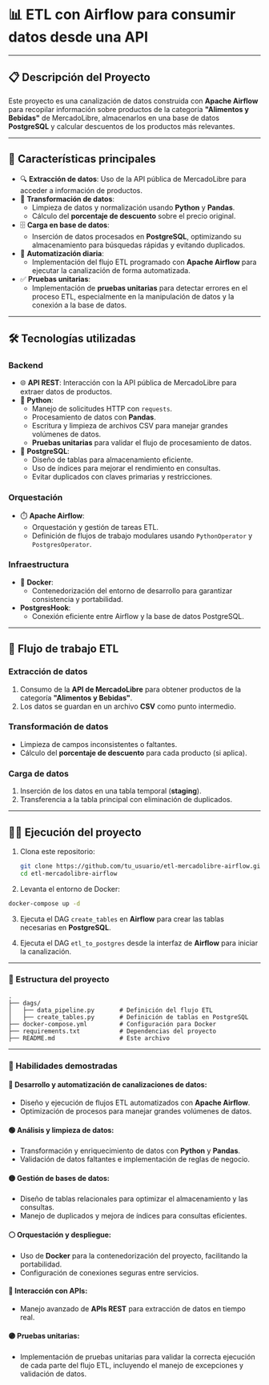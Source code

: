 # 📊 ETL con Airflow para consumir datos desde una API
---

## 📋 Descripción del Proyecto
Este proyecto es una canalización de datos construida con **Apache Airflow** para recopilar información sobre productos de la categoría **"Alimentos y Bebidas"** de MercadoLibre, almacenarlos en una base de datos **PostgreSQL** y calcular descuentos de los productos más relevantes.

---

## 🌟 Características principales
- 🔍 **Extracción de datos**: Uso de la API pública de MercadoLibre para acceder a información de productos.
- 🧹 **Transformación de datos**:
  - Limpieza de datos y normalización usando **Python** y **Pandas**.
  - Cálculo del **porcentaje de descuento** sobre el precio original.
- 🗄️ **Carga en base de datos**:
  - Inserción de datos procesados en **PostgreSQL**, optimizando su almacenamiento para búsquedas rápidas y evitando duplicados.
- 🔄 **Automatización diaria**:
  - Implementación del flujo ETL programado con **Apache Airflow** para ejecutar la canalización de forma automatizada.
- ✅ **Pruebas unitarias**:
  - Implementación de **pruebas unitarias** para detectar errores en el proceso ETL, especialmente en la manipulación de datos y la conexión a la base de datos.

---

## 🛠️ Tecnologías utilizadas

### Backend
- 🌐 **API REST**: Interacción con la API pública de MercadoLibre para extraer datos de productos.
- 🐍 **Python**:
  - Manejo de solicitudes HTTP con `requests`.
  - Procesamiento de datos con **Pandas**.
  - Escritura y limpieza de archivos CSV para manejar grandes volúmenes de datos.
  - **Pruebas unitarias** para validar el flujo de procesamiento de datos.
- 🐘 **PostgreSQL**:
  - Diseño de tablas para almacenamiento eficiente.
  - Uso de índices para mejorar el rendimiento en consultas.
  - Evitar duplicados con claves primarias y restricciones.

### Orquestación
- ⏱️ **Apache Airflow**:
  - Orquestación y gestión de tareas ETL.
  - Definición de flujos de trabajo modulares usando `PythonOperator` y `PostgresOperator`.

### Infraestructura
- 🐳 **Docker**:
  - Contenedorización del entorno de desarrollo para garantizar consistencia y portabilidad.
- **PostgresHook**:
  - Conexión eficiente entre Airflow y la base de datos PostgreSQL.

---

## 🚀 Flujo de trabajo ETL

### Extracción de datos
1. Consumo de la **API de MercadoLibre** para obtener productos de la categoría **"Alimentos y Bebidas"**.
2. Los datos se guardan en un archivo **CSV** como punto intermedio.

### Transformación de datos
- Limpieza de campos inconsistentes o faltantes.
- Cálculo del **porcentaje de descuento** para cada producto (si aplica).

### Carga de datos
1. Inserción de los datos en una tabla temporal (**staging**).
2. Transferencia a la tabla principal con eliminación de duplicados.

---

## 🧑‍💻 Ejecución del proyecto

1. Clona este repositorio:
   ```bash
   git clone https://github.com/tu_usuario/etl-mercadolibre-airflow.git
   cd etl-mercadolibre-airflow

2. Levanta el entorno de Docker:
```bash
docker-compose up -d
```

3. Ejecuta el DAG `create_tables` en **Airflow** para crear las tablas necesarias en **PostgreSQL**.


4. Ejecuta el DAG `etl_to_postgres` desde la interfaz de **Airflow** para iniciar la canalización.

---

### 📂 Estructura del proyecto
```plaintext
.
├── dags/
│   ├── data_pipeline.py       # Definición del flujo ETL
│   ├── create_tables.py       # Definición de tablas en PostgreSQL
├── docker-compose.yml         # Configuración para Docker
├── requirements.txt           # Dependencias del proyecto
├── README.md                  # Este archivo
```

---

### 🎯 Habilidades demostradas

#### 🔵 Desarrollo y automatización de canalizaciones de datos:
- Diseño y ejecución de flujos ETL automatizados con **Apache Airflow**.
- Optimización de procesos para manejar grandes volúmenes de datos.

#### 🟢 Análisis y limpieza de datos:
- Transformación y enriquecimiento de datos con **Python** y **Pandas**.
- Validación de datos faltantes e implementación de reglas de negocio.

#### 🟡 Gestión de bases de datos:
- Diseño de tablas relacionales para optimizar el almacenamiento y las consultas.
- Manejo de duplicados y mejora de índices para consultas eficientes.

#### ⚪ Orquestación y despliegue:
- Uso de **Docker** para la contenedorización del proyecto, facilitando la portabilidad.
- Configuración de conexiones seguras entre servicios.

#### 🔴 Interacción con APIs:
- Manejo avanzado de **APIs REST** para extracción de datos en tiempo real.

#### 🟣 Pruebas unitarias:
- Implementación de pruebas unitarias para validar la correcta ejecución de cada parte del flujo ETL, incluyendo el manejo de excepciones y validación de datos.
